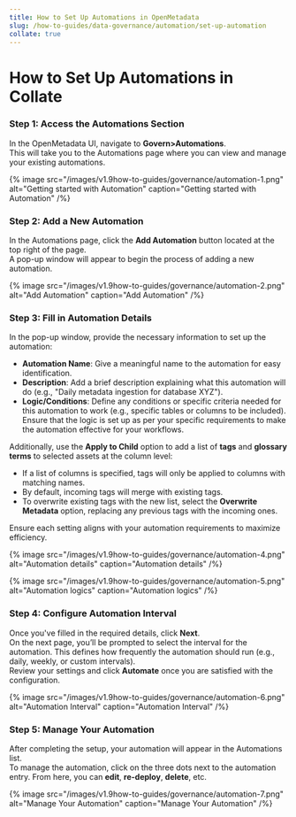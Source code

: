 ```yaml
---
title: How to Set Up Automations in OpenMetadata
slug: /how-to-guides/data-governance/automation/set-up-automation
collate: true
---
```


# How to Set Up Automations in Collate

### Step 1: Access the Automations Section
In the OpenMetadata UI, navigate to **Govern>Automations**.  
This will take you to the Automations page where you can view and manage your existing automations.

{% image
src="/images/v1.9how-to-guides/governance/automation-1.png"
alt="Getting started with Automation"
caption="Getting started with Automation"
/%}

### Step 2: Add a New Automation
In the Automations page, click the **Add Automation** button located at the top right of the page.  
A pop-up window will appear to begin the process of adding a new automation.

{% image
src="/images/v1.9how-to-guides/governance/automation-2.png"
alt="Add Automation"
caption="Add Automation"
/%}

### Step 3: Fill in Automation Details

In the pop-up window, provide the necessary information to set up the automation:

- **Automation Name**: Give a meaningful name to the automation for easy identification.
- **Description**: Add a brief description explaining what this automation will do (e.g., "Daily metadata ingestion for database XYZ").
- **Logic/Conditions**: Define any conditions or specific criteria needed for this automation to work (e.g., specific tables or columns to be included). Ensure that the logic is set up as per your specific requirements to make the automation effective for your workflows.

Additionally, use the **Apply to Child** option to add a list of **tags** and **glossary terms** to selected assets at the column level:
   - If a list of columns is specified, tags will only be applied to columns with matching names.
   - By default, incoming tags will merge with existing tags. 
   - To overwrite existing tags with the new list, select the **Overwrite Metadata** option, replacing any previous tags with the incoming ones.

Ensure each setting aligns with your automation requirements to maximize efficiency.

{% image
src="/images/v1.9how-to-guides/governance/automation-4.png"
alt="Automation details"
caption="Automation details"
/%}

{% image
src="/images/v1.9how-to-guides/governance/automation-5.png"
alt="Automation logics"
caption="Automation logics"
/%}

### Step 4: Configure Automation Interval
Once you've filled in the required details, click **Next**.  
On the next page, you’ll be prompted to select the interval for the automation. This defines how frequently the automation should run (e.g., daily, weekly, or custom intervals).  
Review your settings and click **Automate** once you are satisfied with the configuration.

{% image
src="/images/v1.9how-to-guides/governance/automation-6.png"
alt="Automation Interval"
caption="Automation Interval"
/%}

### Step 5: Manage Your Automation
After completing the setup, your automation will appear in the Automations list.  
To manage the automation, click on the three dots next to the automation entry. From here, you can **edit**, **re-deploy**, **delete**, etc.

{% image
src="/images/v1.9how-to-guides/governance/automation-7.png"
alt="Manage Your Automation"
caption="Manage Your Automation"
/%}

